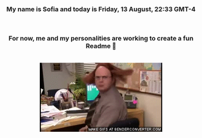 


<div align="center">
<h3 >My name is Sofia and today is Friday, 13 August, 22:33 GMT-4</h3><br>
<h3 >For now, me and my personalities are working to create a fun Readme 👋
</h3><br>
<img src='img/dwight.gif' alt='working...'/>
</div>
